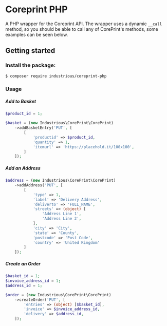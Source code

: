 # Coreprint PHP

A PHP wrapper for the Coreprint API. The wrapper uses a dynamic `__call` method, so you should be able to call any of CorePrint's methods, some examples can be seen below.

## Getting started

### Install the package:

```bash
$ composer require industrious/coreprint-php
```

### Usage

##### Add to Basket

```php
$product_id = 1;

$basket = (new Industrious\CorePrint\CorePrint)
    ->addBasketEntry('PUT', [
        [
            'productid' => $product_id,
            'quantity' => 1,
            'itemurl' => 'https://placehold.it/100x100',
        ]
    ]);
```

##### Add an Address

```php
$address = (new Industrious\CorePrint\CorePrint)
    ->addAddress('PUT', [
        [
            'type' => 1,
            'label' => 'Delivery Address',
            'deliverto' => 'FULL_NAME',
            'streets' => (object) [
                'Address Line 1',
                'Address Line 2',
            ],
            'city' => 'City',
            'state' => 'County',
            'postcode' => 'Post Code',
            'country' => 'United Kingdom'
        ]
    ]);
```

##### Create an Order

```php
$basket_id = 1;
$invoice_address_id = 1;
$address_id = 1;

$order = (new Industrious\CorePrint\CorePrint)
    ->createOrder('PUT', [
        'entries' => (object) [$basket_id],
        'invoice' => $invoice_address_id,
        'delivery' => $address_id,
    ]);
```

